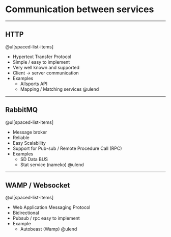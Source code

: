 # Communication between services

---

## HTTP

@ul[spaced-list-items]
 * Hypertext Transfer Protocol
 * Simple / easy to implement
 * Very well known and supported
 * Client -> server communication
 * Examples
   * Allsports API
   * Mapping / Matching services
@ulend

---

## RabbitMQ

@ul[spaced-list-items]
 * Message broker
 * Reliable
 * Easy Scalability
 * Support for Pub-sub / Remote Procedure Call (RPC)
 * Examples
   * SD Data BUS
   * Stat service (nameko)
@ulend

---

## WAMP / Websocket

@ul[spaced-list-items]
 * Web Application Messaging Protocol
 * Bidirectional
 * Pubsub / rpc easy to implement
 * Example
   * Autobeast (Wamp)
@ulend
